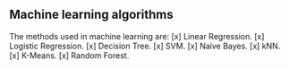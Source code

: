 ## Machine learning algorithms
The methods used in machine learning are:
[x] Linear Regression.
[x] Logistic Regression.
[x] Decision Tree.
[x] SVM.
[x] Naive Bayes.
[x] kNN.
[x] K-Means.
[x] Random Forest.
